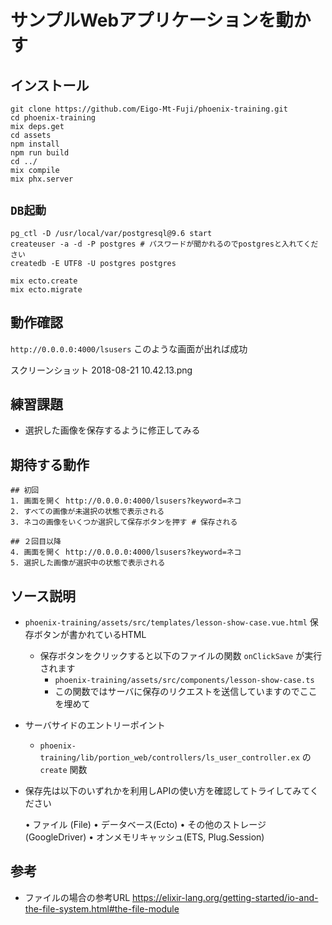 # サンプルWebアプリケーションを動かす

## インストール

``` 
git clone https://github.com/Eigo-Mt-Fuji/phoenix-training.git 
cd phoenix-training 
mix deps.get 
cd assets 
npm install
npm run build
cd ../ 
mix compile
mix phx.server
```

## `DB起動`

```
pg_ctl -D /usr/local/var/postgresql@9.6 start
createuser -a -d -P postgres # パスワードが聞かれるのでpostgresと入れてください
createdb -E UTF8 -U postgres postgres

mix ecto.create
mix ecto.migrate
```

## 動作確認

`http://0.0.0.0:4000/lsusers`
このような画面が出れば成功

スクリーンショット 2018-08-21 10.42.13.png

## 練習課題

* 選択した画像を保存するように修正してみる

## 期待する動作


```
## 初回
1. 画面を開く http://0.0.0.0:4000/lsusers?keyword=ネコ
2. すべての画像が未選択の状態で表示される
3. ネコの画像をいくつか選択して保存ボタンを押す # 保存される

## ２回目以降
4. 画面を開く http://0.0.0.0:4000/lsusers?keyword=ネコ 
5. 選択した画像が選択中の状態で表示される
```

## ソース説明

* `phoenix-training/assets/src/templates/lesson-show-case.vue.html` 保存ボタンが書かれているHTML
   *  保存ボタンをクリックすると以下のファイルの関数 `onClickSave` が実行されます
       * `phoenix-training/assets/src/components/lesson-show-case.ts` 
       * この関数ではサーバに保存のリクエストを送信していますのでここを埋めて 


* サーバサイドのエントリーポイント
   * `phoenix-training/lib/portion_web/controllers/ls_user_controller.ex` の `create` 関数

* 保存先は以下のいずれかを利用しAPIの使い方を確認してトライしてみてください

   • ファイル (File)
   • データベース(Ecto)
   • その他のストレージ(GoogleDriver)
   • オンメモリキャッシュ(ETS, Plug.Session)

## 参考

* ファイルの場合の参考URL
  https://elixir-lang.org/getting-started/io-and-the-file-system.html#the-file-module

